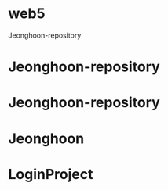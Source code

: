 # web5
 Jeonghoon-repository
# Jeonghoon-repository
# Jeonghoon-repository
# Jeonghoon
# LoginProject
